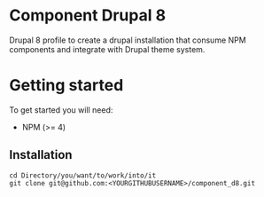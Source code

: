 # Component Drupal 8
Drupal 8 profile to create a drupal installation that consume NPM components and integrate with Drupal theme system.

# Getting started
To get started you will need:
* NPM (>= 4)

## Installation
```
cd Directory/you/want/to/work/into/it
git clone git@github.com:<YOURGITHUBUSERNAME>/component_d8.git

```

